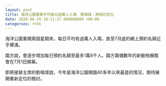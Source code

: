 ```yaml
---
layout: post
title: 海洋公園重開平均每日過萬人入場　劉鳴煒：將檢討定位
date: 2020-06-29 18:11:27.000000000 +08:00
categories: rthk
---
```


海洋公園重開兩個星期來，每日平均有過萬人入場，直至7月底的網上預約名額近乎爆滿。

園方說，會逐步增加每日預約名額至最多1萬8千人。園方籌備數年的新動物展館會在7月1日開幕。

即將接替主席的劉鳴煒說，今年是海洋公園開園40多年以來最差的情況，期待展開重新定位的檢討。
